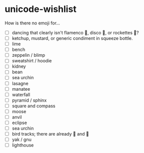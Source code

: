 # unicode-wishlist
How is there no emoji for...

 - [ ] dancing that clearly isn't flamenco 💃, disco 🕺, or rockettes 👯?
 - [ ] ketchup, mustard, or generic condiment in squeeze bottle.
 - [ ] lime
 - [ ] bench
 - [ ] zeppelin / blimp
 - [ ] sweatshirt / hoodie
 - [ ] kidney
 - [ ] bean
 - [ ] sea urchin
 - [ ] lasagne
 - [ ] manatee
 - [ ] waterfall
 - [ ] pyramid / sphinx
 - [ ] square and compass
 - [ ] moose
 - [ ] anvil
 - [ ] eclipse
 - [ ] sea urchin
 - [ ] bird tracks; there are already 🐾 and 👣
 - [ ] yak / gnu
 - [ ] lighthouse
